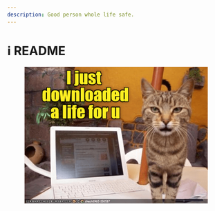 ```yaml
---
description: Good person whole life safe.
---
```


# ℹ️ README

<div align="left">

<figure><img src=".gitbook/assets/download-cat.png" alt=""><figcaption></figcaption></figure>

</div>
